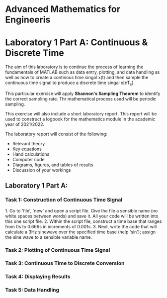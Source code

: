 <H1>Advanced Mathematics for Engineeris</h1>
<h1>Laboratory 1 Part A: Continuous & Discrete Time</h1>

The aim of this laboratory is to continue the process of learning the fundamentals of MATLAB such as data entry, plotting, and data handling as well as how to create a continous time singal x(t) and then sample the continuous time signal to produce a discrete time singal x[nT<sub>s</sub>].

This particular exercise will apply <b>Shannon's Sampling Theorem</b> to identify the correct sampling rate. Thr mathematical process used will be periodic sampling. 

This exercise will also include a short laboratory report. This report will be used to construct a logbook for the mathematics module in the academic year of 2021/2022. 

The laboratory report will consist of the following:
  - Relevant theory
  - Key equations
  - Hand calculations
  - Computer code
  - Diagrams, figures, and tables of results
  - Discussion of your workings 

<h2>Laboratory 1 Part A:</h2>
<h3>Task 1: Construction of Continuous Time Signal</h3>
1. Go to 'file', 'new' and open a script file. Give the file a sensible name (no white spaces between words) and save it. All your code will be written into this one script file.
2. Within the script file, construct a time base that ranges from 0s to 0.666s in increments of 0.001s. 
3. Next, write the code that will calculate a 3Hz sinewave over the specified time base (help 'sin'); assign the sine wave to a sensible variable name. 
 
<h3>Task 2: Plotting of Continuous Time Signal</h3>
<h3>Task 3: Continuous Time to Discrete Conversion</h3>
<h3>Task 4: Displaying Results</h3>
<h3>Task 5: Data Handling</h3>
